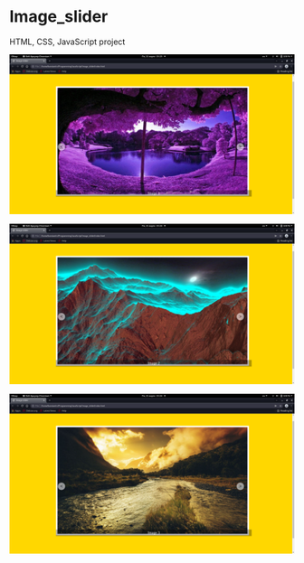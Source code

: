 # Image_slider
HTML, CSS, JavaScript project

![App screenshot1](https://github.com/P-Konstantin/Image_slider/blob/main/screen1.png)

![App screenshot1](https://github.com/P-Konstantin/Image_slider/blob/main/screen2.png)

![App screenshot1](https://github.com/P-Konstantin/Image_slider/blob/main/screen3.png)
